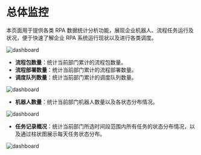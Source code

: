 # 总体监控

本页面用于提供各类 RPA 数据统计分析功能，展现企业机器人、流程任务运行及状况，便于快速了解企业 RPA 系统运行现状以及进行各类调度。

![dashboard](https://docimages.blob.core.chinacloudapi.cn/images/Console/Dashboard/V3Dashboard1.png)

- **流程包数量**：统计当前部门累计的流程包数量。
- **流程部署数量**：统计当前部门累计的流程部署数量。
- **调度队列数量**：统计当前部门累计的调度队列数量。

![dashboard](https://docimages.blob.core.chinacloudapi.cn/images/Console/dashboard-2.png)

- **机器人数量**：统计当前部门机器人数量以及各状态分布情况。

![dashboard](https://docimages.blob.core.chinacloudapi.cn/images/Console/Dashboard/V3Dashboard2.png)

- **任务记录概况**：统计当前部门所选时间段范围内所有任务的状态分布情况，以及通过柱状图展示每天任务状态分布。

![dashboard](https://docimages.blob.core.chinacloudapi.cn/images/Console/Dashboard/V3Dashboard3.png)
